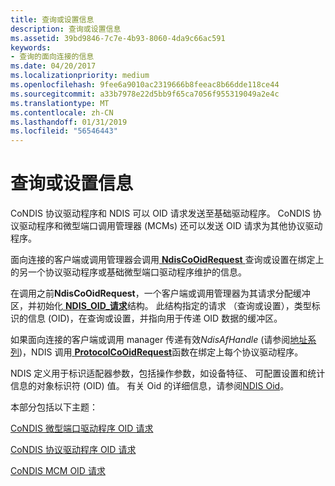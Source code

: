```yaml
---
title: 查询或设置信息
description: 查询或设置信息
ms.assetid: 39bd9846-7c7e-4b93-8060-4da9c66ac591
keywords:
- 查询的面向连接的信息
ms.date: 04/20/2017
ms.localizationpriority: medium
ms.openlocfilehash: 9fee6a9010ac2319666b8feeac8b66dde118ce44
ms.sourcegitcommit: a33b7978e22d5bb9f65ca7056f955319049a2e4c
ms.translationtype: MT
ms.contentlocale: zh-CN
ms.lasthandoff: 01/31/2019
ms.locfileid: "56546443"
---
```

# <a name="querying-or-setting-information"></a>查询或设置信息





CoNDIS 协议驱动程序和 NDIS 可以 OID 请求发送至基础驱动程序。 CoNDIS 协议驱动程序和微型端口调用管理器 (MCMs) 还可以发送 OID 请求为其他协议驱动程序。

面向连接的客户端或调用管理器会调用[ **NdisCoOidRequest** ](https://msdn.microsoft.com/library/windows/hardware/ff561711)查询或设置在绑定上的另一个协议驱动程序或基础微型端口驱动程序维护的信息。

在调用之前**NdisCoOidRequest**，一个客户端或调用管理器为其请求分配缓冲区，并初始化[ **NDIS\_OID\_请求**](https://msdn.microsoft.com/library/windows/hardware/ff566710)结构。 此结构指定的请求 （查询或设置），类型标识的信息 (OID)，在查询或设置，并指向用于传递 OID 数据的缓冲区。

如果面向连接的客户端或调用 manager 传递有效*NdisAfHandle* (请参阅[地址系列](address-families.md))，NDIS 调用[ **ProtocolCoOidRequest**](https://msdn.microsoft.com/library/windows/hardware/ff570254)函数在绑定上每个协议驱动程序。

NDIS 定义用于标识适配器参数，包括操作参数，如设备特征、 可配置设置和统计信息的对象标识符 (OID) 值。 有关 Oid 的详细信息，请参阅[NDIS Oid](https://msdn.microsoft.com/library/windows/hardware/ff566707)。

本部分包括以下主题：

[CoNDIS 微型端口驱动程序 OID 请求](condis-miniport-driver-oid-requests.md)

[CoNDIS 协议驱动程序 OID 请求](condis-protocol-driver-oid-requests.md)

[CoNDIS MCM OID 请求](condis-mcm-oid-requests.md)

 

 






